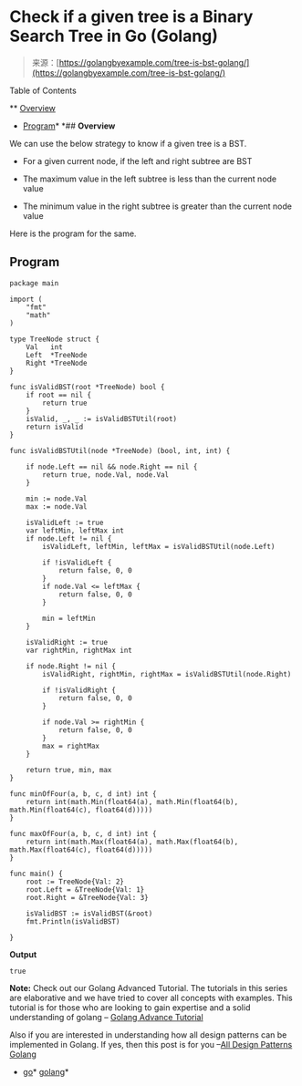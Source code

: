 <!--yml
category: 未分类
date: 2024-10-13 06:44:53
-->

# Check if a given tree is a Binary Search Tree in Go (Golang)

> 来源：[https://golangbyexample.com/tree-is-bst-golang/](https://golangbyexample.com/tree-is-bst-golang/)

Table of Contents

 **   [Overview](#Overview "Overview")
*   [Program](#Program "Program")*  *## **Overview**

We can use the below strategy to know if a given tree is a BST.

*   For a given current node, if the left and right subtree are BST

*   The maximum value in the left subtree is less than the current node value

*   The minimum value in the right subtree is greater than the current node value

Here is the program for the same.

## **Program**

```
package main

import (
	"fmt"
	"math"
)

type TreeNode struct {
	Val   int
	Left  *TreeNode
	Right *TreeNode
}

func isValidBST(root *TreeNode) bool {
	if root == nil {
		return true
	}
	isValid, _, _ := isValidBSTUtil(root)
	return isValid
}

func isValidBSTUtil(node *TreeNode) (bool, int, int) {

	if node.Left == nil && node.Right == nil {
		return true, node.Val, node.Val
	}

	min := node.Val
	max := node.Val

	isValidLeft := true
	var leftMin, leftMax int
	if node.Left != nil {
		isValidLeft, leftMin, leftMax = isValidBSTUtil(node.Left)

		if !isValidLeft {
			return false, 0, 0
		}
		if node.Val <= leftMax {
			return false, 0, 0
		}

		min = leftMin
	}

	isValidRight := true
	var rightMin, rightMax int

	if node.Right != nil {
		isValidRight, rightMin, rightMax = isValidBSTUtil(node.Right)

		if !isValidRight {
			return false, 0, 0
		}

		if node.Val >= rightMin {
			return false, 0, 0
		}
		max = rightMax
	}

	return true, min, max
}

func minOfFour(a, b, c, d int) int {
	return int(math.Min(float64(a), math.Min(float64(b), math.Min(float64(c), float64(d)))))
}

func maxOfFour(a, b, c, d int) int {
	return int(math.Max(float64(a), math.Max(float64(b), math.Max(float64(c), float64(d)))))
}

func main() {
	root := TreeNode{Val: 2}
	root.Left = &TreeNode{Val: 1}
	root.Right = &TreeNode{Val: 3}

	isValidBST := isValidBST(&root)
	fmt.Println(isValidBST)

}
```

**Output**

```
true
```

**Note:** Check out our Golang Advanced Tutorial. The tutorials in this series are elaborative and we have tried to cover all concepts with examples. This tutorial is for those who are looking to gain expertise and a solid understanding of golang – [Golang Advance Tutorial](https://golangbyexample.com/golang-comprehensive-tutorial/)

Also if you are interested in understanding how all design patterns can be implemented in Golang. If yes, then this post is for you –[All Design Patterns Golang](https://golangbyexample.com/all-design-patterns-golang/)

*   [go](https://golangbyexample.com/tag/go/)*   [golang](https://golangbyexample.com/tag/golang/)*